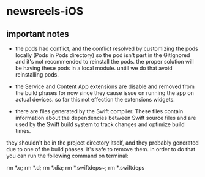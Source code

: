 # newsreels-iOS

## important notes

- the pods had conflict, and the conflict resolved by customizing the pods locally (Pods in Pods directory) so the pod isn't part in the GitIgnored and it's not recommended to reinstall the pods.
the proper solution will be having these pods in a local module. untill we do that avoid reinstalling pods.

- the Service and Content App extensions are disable and removed from the build phases for now since they cause issue on running the app on actual devices. so far this not effection the extensions widgets.

- there are files generated by the Swift compiler. These files contain information about the dependencies between Swift source files and are used by the Swift build system to track changes and optimize build times.

they shouldn't be in the project directory itself, and they probably generated due to one of the build phases.
it's safe to remove them. in order to do that you can run the following command on terminal:

rm *.o; rm *.d; rm *.dia; rm *.swiftdeps~; rm *.swiftdeps
